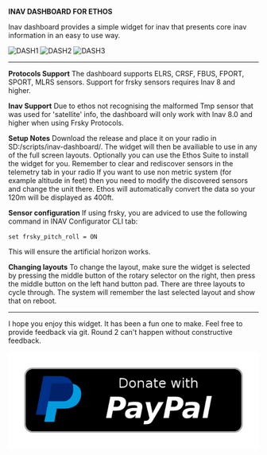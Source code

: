 **INAV DASHBOARD FOR ETHOS**

Inav dashboard provides a simple widget for inav that presents core inav information in an easy to use way.

<img src="https://github.com/robthomson/inav-dashboard-ethos/blob/main/.github/gfx/dash1.png?raw=true" width="800" alt="DASH1">

<img src="https://github.com/robthomson/inav-dashboard-ethos/blob/main/.github/gfx/dash2.png?raw=true" width="800" alt="DASH2">

<img src="https://github.com/robthomson/inav-dashboard-ethos/blob/main/.github/gfx/dash3.png?raw=true" width="800" alt="DASH3">

----
**Protocols Support**
The dashboard supports ELRS, CRSF, FBUS, FPORT, SPORT, MLRS sensors.  Support for frsky sensors requires Inav 8 and higher.

**Inav Support**
Due to ethos not recognising the malformed Tmp sensor that was used for 'satellite' info, the dashboard will only work with Inav 8.0 and higher when using Frsky Protocols.

**Setup Notes**
Download the release and place it on your radio in SD:/scripts/inav-dashboard/.  The widget will then be availiable to use in any of the full screen layouts.
Optionally you can use the Ethos Suite to install the widget for you. 
Remember to clear and rediscover sensors in the telemetry tab in your radio
If you want to use non metric system (for example altitude in feet) then you need to modify the discovered sensors and change the unit there. Ethos will automatically convert the data so your 120m will be displayed as 400ft.

**Sensor configuration**
If using frsky, you are adviced to use the following command in INAV Configurator CLI tab:

```
set frsky_pitch_roll = ON
```

This will ensure the artificial horizon works.

**Changing layouts**
To change the layout, make sure the widget is selected by pressing the middle button of the rotary selector on the right, then press the middle button on the left hand button pad.  There are three layouts to cycle through.  The system will remember the last selected layout and show that on reboot.


-----
I hope you enjoy this widget. It has been a fun one to make.   Feel free to provide feedback via git.    Round 2 can't happen without constructive feedback. 

[![Donate](https://github.com/robthomson/RF2STATUS/blob/main/git/paypal-donate-button.png?raw=true)](https://www.paypal.com/donate/?hosted_button_id=SJVE2326X5R7A)
